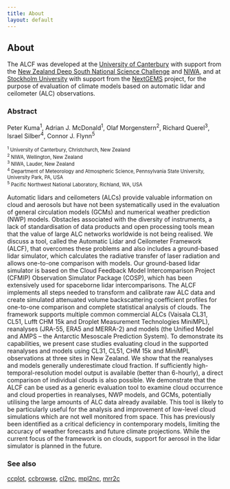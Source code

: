 ```yaml
---
title: About
layout: default
---
```


## About

The ALCF was developed at the <a href="https://www.canterbury.ac.nz">University
of Canterbury</a> with support from the <a
href="https://www.deepsouthchallenge.co.nz">New Zealand Deep South National
Science Challenge</a> and <a href="https://www.niwa.co.nz/">NIWA</a>, and at <a
href="https://www.su.se">Stockholm University</a> with support from the <a
href="https://nextgems-h2020.eu">NextGEMS</a> project, for the purpose of
evaluation of climate models based on automatic lidar and ceilometer (ALC)
observations.

### Abstract

Peter Kuma<sup>1</sup>, Adrian J. McDonald<sup>1</sup>, Olaf Morgenstern<sup>2</sup>, Richard Querel<sup>3</sup>, Israel Silber<sup>4</sup>, Connor J. Flynn<sup>5</sup>

<p style="font-size: 80%">
<sup>1</sup> University of Canterbury, Christchurch, New Zealand<br />
<sup>2</sup> NIWA, Wellington, New Zealand<br />
<sup>3</sup> NIWA, Lauder, New Zealand<br />
<sup>4</sup> Department of Meteorology and Atmospheric Science, Pennsylvania State University, University Park, PA, USA<br />
<sup>5</sup> Pacific Northwest National Laboratory, Richland, WA, USA
</p>

Automatic lidars and ceilometers (ALCs) provide valuable information on cloud
and aerosols but have not been systematically used in the evaluation of general
circulation models (GCMs) and numerical weather prediction (NWP) models.
Obstacles associated with the diversity of instruments, a lack of
standardisation of data products and open processing tools mean that the value
of large ALC networks worldwide is not being realised. We discuss a tool,
called the Automatic Lidar and Ceilometer Framework (ALCF), that overcomes
these problems and also includes a ground-based lidar simulator, which
calculates the radiative transfer of laser radiation and allows one-to-one
comparison with models. Our ground-based lidar simulator is based on the Cloud
Feedback Model Intercomparison Project (CFMIP) Observation Simulator Package
(COSP), which has been extensively used for spaceborne lidar intercomparisons.
The ALCF implements all steps needed to transform and calibrate raw ALC data
and create simulated attenuated volume backscattering coefficient profiles for
one-to-one comparison and complete statistical analysis of clouds. The
framework supports multiple common commercial ALCs (Vaisala CL31, CL51, Lufft
CHM 15k and Droplet Measurement Technologies MiniMPL), reanalyses (JRA-55, ERA5
and MERRA-2) and models (the Unified Model and AMPS – the Antarctic Mesoscale
Prediction System). To demonstrate its capabilities, we present case studies
evaluating cloud in the supported reanalyses and models using CL31, CL51, CHM
15k and MiniMPL observations at three sites in New Zealand. We show that the
reanalyses and models generally underestimate cloud fraction. If sufficiently
high-temporal-resolution model output is available (better than 6-hourly), a
direct comparison of individual clouds is also possible. We demonstrate that
the ALCF can be used as a generic evaluation tool to examine cloud occurrence
and cloud properties in reanalyses, NWP models, and GCMs, potentially utilising
the large amounts of ALC data already available. This tool is likely to be
particularly useful for the analysis and improvement of low-level cloud
simulations which are not well monitored from space. This has previously been
identified as a critical deficiency in contemporary models, limiting the
accuracy of weather forecasts and future climate projections. While the current
focus of the framework is on clouds, support for aerosol in the lidar simulator
is planned in the future.

### See also

[ccplot](https://ccplot.org),
[ccbrowse](https://github.com/peterkuma/ccbrowse),
[cl2nc](https://github.com/peterkuma/cl2nc),
[mpl2nc](https://github.com/peterkuma/mpl2nc),
[mrr2c](https://github.com/peterkuma/mrr2c)
